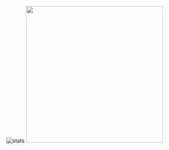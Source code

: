 ![stats](https://github-readme-stats.vercel.app/api?username=DakotaPride&count_private=true&show_icons=true&include_all_commits=true&theme=radical)
<img src="https://i.imgur.com/XNJuPdF.gif" width="360px">
